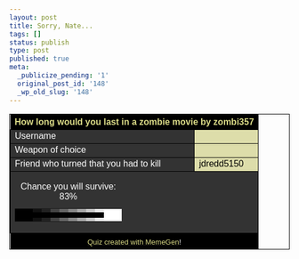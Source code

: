 ```yaml
---
layout: post
title: Sorry, Nate...
tags: []
status: publish
type: post
published: true
meta:
  _publicize_pending: '1'
  original_post_id: '148'
  _wp_old_slug: '148'
---
```

<table style='font-family:Arial, Verdana, Helvetica, sans-serif;border-collapse:collapse;border:1px solid black;' cellspacing='0' cellpadding='2' align='center'><tr><th colspan="2" bgcolor='#000000'><font color='#DDDD88'>How long would you last in a zombie movie by zombi357</font></th></tr><tr><td bgcolor='#333333' style='border:1px solid black;'><span style='color:#FFFFFF;'>Username</span></td><td bgcolor='#DDDDAA' style='border:1px solid black;'><span style='color:#000000;'></span></td></tr><tr><td bgcolor='#333333' style='border:1px solid black;'><span style='color:#FFFFFF;'>Weapon of choice</span></td><td bgcolor='#DDDDAA' style='border:1px solid black;'><span style='color:#000000;'></span></td></tr><tr><td bgcolor='#333333' style='border:1px solid black;'><span style='color:#FFFFFF;'>Friend who turned that you had to kill</span></td><td bgcolor='#DDDDAA' style='border:1px solid black;'><span style='color:#000000;'>jdredd5150</span></td></tr><tr><td colspan='2' bgcolor='#333333' style='border:1px solid black;text-align:center;' align='center'><table width='100%' cellpadding="0" cellspacing="0"><caption><span style='color:#FFFFFF;'>Chance you will survive: 83%</span></caption><tr><td bgcolor='#000000' height='5'></td><td bgcolor='#000000' height='5'></td><td bgcolor='#111111' height='5'></td><td bgcolor='#222222' height='5'></td><td bgcolor='#444444' height='5'></td><td bgcolor='#666666' height='5'></td><td bgcolor='#888888' height='5'></td><td bgcolor='#AAAAAA' height='5'></td><td bgcolor='#CCCCCC' height='5'></td><td bgcolor='#EEEEEE' height='5'></td><td bgcolor='#FFFFFF' height='5'></td><td bgcolor='#FFFFFF' height='5'></td></tr><tr><td bgcolor='#000000' height='5'></td><td bgcolor='#000000' height='10'></td><td bgcolor='#000000' height='10'></td><td bgcolor='#000000' height='10'></td><td bgcolor='#000000' height='10'></td><td bgcolor='#000000' height='10'></td><td bgcolor='#000000' height='10'></td><td bgcolor='#000000' height='10'></td><td bgcolor='#000000' height='10'></td><td bgcolor='#000000' height='10'></td><td bgcolor='#FFFFFF' height='5'></td><td bgcolor='#FFFFFF' height='5'></td></tr><tr><td bgcolor='#000000' height='5'></td><td bgcolor='#000000' height='5'></td><td bgcolor='#111111' height='5'></td><td bgcolor='#222222' height='5'></td><td bgcolor='#444444' height='5'></td><td bgcolor='#666666' height='5'></td><td bgcolor='#888888' height='5'></td><td bgcolor='#AAAAAA' height='5'></td><td bgcolor='#CCCCCC' height='5'></td><td bgcolor='#EEEEEE' height='5'></td><td bgcolor='#FFFFFF' height='5'></td><td bgcolor='#FFFFFF' height='5'></td></tr></table></td></tr><tr><td colspan="2" align='center' bgcolor='#000000'></td></tr><tr><td colspan="2" align='center' bgcolor='#000000'><font size='-1' color='#FFFFFF'><a href='http://memegen.net/'><font color='#DDDD88'>Quiz created with MemeGen</font></a>!</font></td></tr></table>
